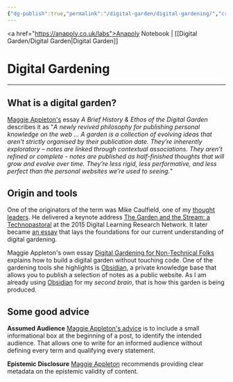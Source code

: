 ```yaml
---
{"dg-publish":true,"permalink":"/digital-garden/digital-gardening/","created":"2025-07-13T15:31:37.838+01:00","updated":"2025-08-12T12:16:29.401+01:00"}
---
```


<a href="https://anapoly.co.uk/labs">Anapoly Notebook</a> | [[Digital Garden/Digital Garden\|Digital Garden]] 
# Digital Gardening

---

## What is a digital garden?

[Maggie Appleton's](https://maggieappleton.com/garden-history) essay *A Brief History & Ethos of the Digital Garden* describes it as "*A newly revived philosophy for publishing personal knowledge on the web ... A garden is a collection of evolving ideas that aren’t strictly organised by their publication date. They’re inherently exploratory – notes are linked through contextual associations. They aren’t refined or complete - notes are published as half-finished thoughts that will grow and evolve over time. They’re less rigid, less performative, and less perfect than the personal websites we’re used to seeing.*"

## Origin and tools

One of the originators of the term was Mike Caulfield, one of my [thought leaders](https://anapoly.co.uk/labs/thought-leaders/). He delivered a keynote address [The Garden and the Stream: a Technopastoral](https://www.youtube.com/watch?v=ckv_CjyKyZY&feature=emb_logo) at the 2015 Digital Learning Research Network. It later became [an essay](https://hapgood.us/2015/10/17/the-garden-and-the-stream-a-technopastoral/) that lays the foundations for our current understanding of digital gardening.

Maggie Appleton's own essay [Digital Gardening for Non-Technical Folks](https://maggieappleton.com/nontechnical-gardening) explains how to build a digital garden without touching code. One of the gardening tools she highlights is [Obsidian](https://obsidian.md/), a private knowledge base that allows you to publish a selection of notes as a public website. As I am already using [Obsidian](https://obsidian.md/) for my *second brain*, that is how this garden is being produced.

## Some good advice

**Assumed Audience** [Maggie Appleton's advice](https://maggieappleton.com/assumed-audience) is to include a small informational box at the beginning of a post, to identify the intended audience. That allows one to write for an informed audience without defining every term and qualifying every statement.

**Epistemic Disclosure** [Maggie Appleton](https://maggieappleton.com/epistemic-disclosure) recommends providing clear metadata on the epistemic validity of content. 
